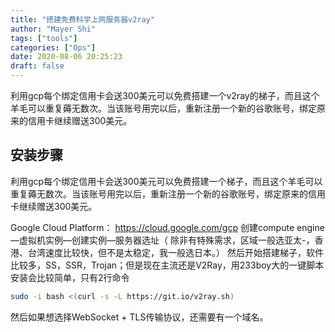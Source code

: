 ```yaml
---
title: "搭建免费科学上网服务器v2ray"
author: "Mayer Shi"
tags: ["tools"]
categories: ["Ops"]
date: 2020-08-06 20:25:23
draft: false
---
```

利用gcp每个绑定信用卡会送300美元可以免费搭建一个v2ray的梯子，而且这个羊毛可以重复薅无数次。当该账号用完以后，重新注册一个新的谷歌账号，绑定原来的信用卡继续赠送300美元。
<!--more-->



## 安装步骤

利用gcp每个绑定信用卡会送300美元可以免费搭建一个梯子，而且这个羊毛可以重复薅无数次。当该账号用完以后，重新注册一个新的谷歌账号，绑定原来的信用卡继续赠送300美元。

Google Cloud Platform： https://cloud.google.com/gcp
创建compute engine—虚拟机实例—创建实例—服务器选址（ 除非有特殊需求，区域一般选亚太-，香港、台湾速度比较快，但不是太稳定，我一般选日本。）
然后开始搭建梯子，软件比较多，SS，SSR，Trojan；但是现在主流还是V2Ray，用233boy大的一键脚本安装会比较简单，只有2行命令

```bash
sudo -i bash <(curl -s -L https://git.io/v2ray.sh)
```

然后如果想选择WebSocket + TLS传输协议，还需要有一个域名。
